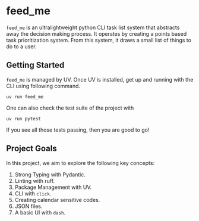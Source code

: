 # feed_me

`feed_me` is an ultralightweight python CLI task list system that
abstracts away the decision making process. It operates by creating
a points based task prioritization system. From this system, it
draws a small list of things to do to a user.

## Getting Started

`feed_me` is managed by UV. Once UV is installed, get up and running
with the CLI using following command.

```
uv run feed_me
```

One can also check the test suite of the project with

```
uv run pytest
```

If you see all those tests passing, then you are good to go!

## Project Goals

In this project, we aim to explore the following key concepts:

1. Strong Typing with Pydantic.
1. Linting with ruff.
1. Package Management with UV.
1. CLI with `click`.
1. Creating calendar sensitive codes.
1. JSON files.
1. A basic UI with `dash`.
